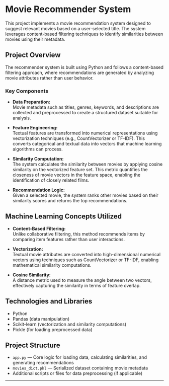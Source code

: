 # Movie Recommender System

This project implements a movie recommendation system designed to suggest relevant movies based on a user-selected title. The system leverages content-based filtering techniques to identify similarities between movies using their metadata.

## Project Overview

The recommender system is built using Python and follows a content-based filtering approach, where recommendations are generated by analyzing movie attributes rather than user behavior.

### Key Components

- **Data Preparation:**  
  Movie metadata such as titles, genres, keywords, and descriptions are collected and preprocessed to create a structured dataset suitable for analysis.

- **Feature Engineering:**  
  Textual features are transformed into numerical representations using vectorization techniques (e.g., CountVectorizer or TF-IDF). This converts categorical and textual data into vectors that machine learning algorithms can process.

- **Similarity Computation:**  
  The system calculates the similarity between movies by applying cosine similarity on the vectorized feature set. This metric quantifies the closeness of movie vectors in the feature space, enabling the identification of closely related films.

- **Recommendation Logic:**  
  Given a selected movie, the system ranks other movies based on their similarity scores and returns the top recommendations.

## Machine Learning Concepts Utilized

- **Content-Based Filtering:**  
  Unlike collaborative filtering, this method recommends items by comparing item features rather than user interactions.

- **Vectorization:**  
  Textual movie attributes are converted into high-dimensional numerical vectors using techniques such as CountVectorizer or TF-IDF, enabling mathematical similarity computations.

- **Cosine Similarity:**  
  A distance metric used to measure the angle between two vectors, effectively capturing the similarity in terms of feature overlap.

## Technologies and Libraries

- Python  
- Pandas (data manipulation)  
- Scikit-learn (vectorization and similarity computations)  
- Pickle (for loading preprocessed data)

## Project Structure

- `app.py` — Core logic for loading data, calculating similarities, and generating recommendations  
- `movies_dict.pkl` — Serialized dataset containing movie metadata  
- Additional scripts or files for data preprocessing (if applicable)

---
